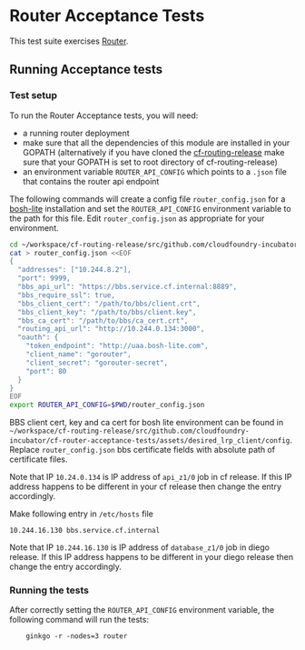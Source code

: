 # Router Acceptance Tests 

This test suite exercises [Router](https://github.com/cloudfoundry-incubator/cf-routing-release).

## Running Acceptance tests

### Test setup

To run the Router Acceptance tests, you will need:
- a running router deployment
- make sure that all the dependencies of this module are installed in your GOPATH (alternatively if you have cloned the [cf-routing-release](https://github.com/cloudfoundry-incubator/cf-routing-release) make sure that your GOPATH is set to root directory of cf-routing-release)
- an environment variable `ROUTER_API_CONFIG` which points to a `.json` file that contains the router api endpoint

The following commands will create a config file `router_config.json` for a [bosh-lite](https://github.com/cloudfoundry/bosh-lite) installation and set the `ROUTER_API_CONFIG` environment variable to the path for this file. Edit `router_config.json` as appropriate for your environment.


```bash
cd ~/workspace/cf-routing-release/src/github.com/cloudfoundry-incubator/cf-router-acceptance-tests/
cat > router_config.json <<EOF
{
  "addresses": ["10.244.8.2"],
  "port": 9999,
  "bbs_api_url": "https://bbs.service.cf.internal:8889",
  "bbs_require_ssl": true,
  "bbs_client_cert": "/path/to/bbs/client.crt",
  "bbs_client_key": "/path/to/bbs/client.key",
  "bbs_ca_cert": "/path/to/bbs/ca_cert.crt",
  "routing_api_url": "http://10.244.0.134:3000",
  "oauth": {
    "token_endpoint": "http://uaa.bosh-lite.com",
    "client_name": "gorouter",
    "client_secret": "gorouter-secret",
    "port": 80
  }
}
EOF
export ROUTER_API_CONFIG=$PWD/router_config.json
```
BBS client cert, key and ca cert for bosh lite environment can be found in `~/workspace/cf-routing-release/src/github.com/cloudfoundry-incubator/cf-router-acceptance-tests/assets/desired_lrp_client/config`. Replace `router_config.json` bbs certificate fields with absolute path of certificate files.

Note that IP `10.24.0.134` is IP address of `api_z1/0` job in cf release. If this IP address happens to be different in your cf release then change the entry accordingly.

Make following entry in `/etc/hosts` file
```
10.244.16.130 bbs.service.cf.internal
```
Note that IP `10.244.16.130` is IP address of `database_z1/0` job in diego release. If this IP address happens to be different in your diego release then change the entry accordingly.

### Running the tests

After correctly setting the `ROUTER_API_CONFIG` environment variable, the following command will run the tests:

```
    ginkgo -r -nodes=3 router
```
